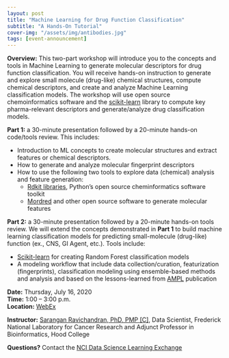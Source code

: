 ```yaml
---
layout: post
title: "Machine Learning for Drug Function Classification"
subtitle: "A Hands-On Tutorial"
cover-img: "/assets/img/antibodies.jpg"
tags: [event-announcement]
---
```


**Overview:** This two-part workshop will introduce you to the concepts and tools in Machine Learning to generate molecular descriptors for drug function classification. You will receive hands-on instruction to generate and explore small molecule (drug-like) chemical structures, compute chemical descriptors, and create and analyze Machine Learning classification models. The workshop will use open source chemoinformatics software and the [scikit-learn](https://scikit-learn.org/stable) library to compute key pharma-relevant descriptors and generate/analyze drug classification models.

**Part 1:** a 30-minute presentation followed by a 20-minute hands-on code/tools review. This includes:

- Introduction to ML concepts to create molecular structures and extract features or chemical descriptors.
- How to generate and analyze molecular fingerprint descriptors
- How to use the following two tools to explore data (chemical) analysis and feature generation:
  - [Rdkit libraries](https://www.rdkit.org), Python’s open source cheminformatics software toolkit
  - [Mordred](https://jcheminf.biomedcentral.com/articles/10.1186/s13321-018-0258-y) and other open source software to generate molecular features

**Part 2:** a 30-minute presentation followed by a 20-minute hands-on tools review. We will extend the concepts demonstrated in **Part 1** to build machine learning classification models for predicting small-molecule (drug-like) function (ex., CNS, GI Agent, etc.). Tools include:

- [Scikit-learn](https://scikit-learn.org/stable) for creating Random Forest classification models
- A modeling workflow that include data collection/curation, featurization (fingerprints), classification modeling using ensemble-based methods and analysis and based on the lessons-learned from [AMPL](https://pubmed.ncbi.nlm.nih.gov/32243153) publication

**Date:** Thursday, July 16, 2020  
**Time:** 1:00 – 3:00 p.m.  
**Location:** [WebEx](https://cbiit.webex.com/cbiit/onstage/g.php?MTID=ec49655dcf363b2d5fb850f884c5ce3be)  

**Instructor:** [Sarangan Ravichandran, PhD, PMP [C]](https://sites.google.com/site/sakaravi), Data Scientist, Frederick National Laboratory for Cancer Research and Adjunct Professor in Bioinformatics, Hood College

**Questions?** Contact the [NCI Data Science Learning Exchange](mailto:NCIDataScienceLearningExchange@mail.nih.gov)
